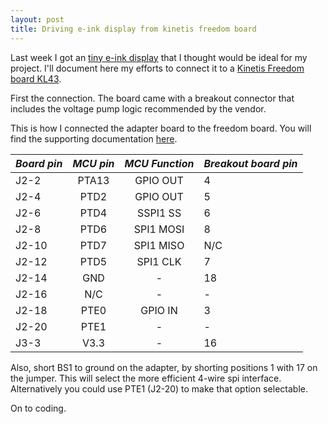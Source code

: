 ```yaml
---
layout: post
title: Driving e-ink display from kinetis freedom board
---
```


Last week I got an [tiny e-ink
display](http://www.aliexpress.com/item/1-54-WFC0000CZ07-partial-refresh-200x200-dots-paper-white-display-e-ink/32571690945.html)
that I thought would be ideal for my project.  I'll document here my efforts to connect it to a [Kinetis Freedom board KL43](http://www.nxp.com/products/software-and-tools/hardware-development-tools/freedom-development-boards/freedom-development-platform-for-kinetis-kl43-kl33-kl27-kl17-and-kl13-mcus:FRDM-KL43Z).

First the connection.  The board came with a breakout connector that includes
the voltage pump logic recommended by the vendor.  

This is how I connected the adapter board to the freedom board.  You will find the supporting documentation [here](https://github.com/jcard0na/e-ink-with-kinetis/tree/master/docs).

*Board pin*|  *MCU pin* | *MCU Function* | *Breakout board pin*
:-------------|:-------------:|:----------:|:-------------------|
J2-2  | PTA13 | GPIO OUT   | 4 | RESET
J2-4  | PTD2  | GPIO OUT   | 5 | D/C 
J2-6  | PTD4  | SSPI1 SS   | 6 | CS1 
J2-8  | PTD6  | SPI1 MOSI  | 8 | SDI 
J2-10 | PTD7  | SPI1 MISO  | N/C | - 
J2-12 | PTD5  | SPI1 CLK   | 7 | SCLK 
J2-14 | GND   |     -      | 18 | GND 
J2-16 | N/C   |     -      | - | Reset
J2-18 | PTE0  | GPIO IN    | 3 | BUSY
J2-20 | PTE1   |     -      | - | -
J3-3  | V3.3  |     -      | 16 | V3.3

Also, short BS1 to ground on the adapter, by shorting positions 1 with 17 on
the jumper.  This will select the more efficient 4-wire spi interface.
Alternatively you could use PTE1 (J2-20) to make that option selectable.

On to coding.
